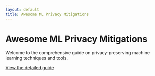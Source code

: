 ```yaml
---
layout: default
title: Awesome ML Privacy Mitigations
---
```


# Awesome ML Privacy Mitigations

Welcome to the comprehensive guide on privacy-preserving machine learning techniques and tools.

[View the detailed guide](detailed) 